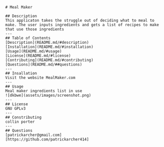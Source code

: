 
    # Meal Maker

    ## Description
    This applicaton takes the struggle out of deciding what to meal to make. The user inputs ingredients and gets a list of recipes to make that use those ingredients
    ---
    ## Table of Contents
    [Description](README.md/#description)
    [Installation](README.md/#installation)
    [Usage](README.md/#usage)
    [License](README.md/#license)
    [Contributing](README.md/#contributing)
    [Questions](README.md/##questions)
    ---
    ## Insallation
    Visit the website MealMaker.com
    ---
    ## Usage
    Meal maker ingredients list in use
    ![dkbwe](assets/images/screenshot.png)
    ---
    ## License
    GNU GPLv3 
    ---
    ## Constributing
    collin porter
    ---
    ## Questions
    [patrickarcher@gmail.com]
    [https://github.com/patrickarcher414]
